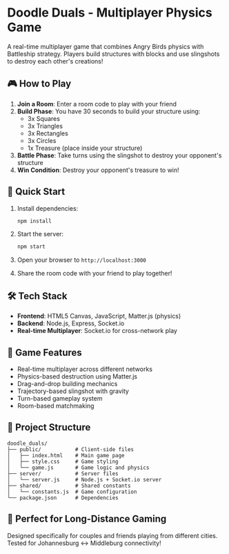 # Doodle Duals - Multiplayer Physics Game

A real-time multiplayer game that combines Angry Birds physics with Battleship strategy. Players build structures with blocks and use slingshots to destroy each other's creations!

## 🎮 How to Play

1. **Join a Room**: Enter a room code to play with your friend
2. **Build Phase**: You have 30 seconds to build your structure using:
   - 3x Squares
   - 3x Triangles 
   - 3x Rectangles
   - 3x Circles
   - 1x Treasure (place inside your structure)
3. **Battle Phase**: Take turns using the slingshot to destroy your opponent's structure
4. **Win Condition**: Destroy your opponent's treasure to win!

## 🚀 Quick Start

1. Install dependencies:
   ```bash
   npm install
   ```

2. Start the server:
   ```bash
   npm start
   ```

3. Open your browser to `http://localhost:3000`

4. Share the room code with your friend to play together!

## 🛠 Tech Stack

- **Frontend**: HTML5 Canvas, JavaScript, Matter.js (physics)
- **Backend**: Node.js, Express, Socket.io
- **Real-time Multiplayer**: Socket.io for cross-network play

## 🎯 Game Features

- Real-time multiplayer across different networks
- Physics-based destruction using Matter.js
- Drag-and-drop building mechanics
- Trajectory-based slingshot with gravity
- Turn-based gameplay system
- Room-based matchmaking

## 📁 Project Structure

```
doodle_duals/
├── public/           # Client-side files
│   ├── index.html    # Main game page
│   ├── style.css     # Game styling
│   └── game.js       # Game logic and physics
├── server/           # Server files
│   └── server.js     # Node.js + Socket.io server
├── shared/           # Shared constants
│   └── constants.js  # Game configuration
└── package.json      # Dependencies
```

## 🌟 Perfect for Long-Distance Gaming

Designed specifically for couples and friends playing from different cities. Tested for Johannesburg ↔ Middleburg connectivity!